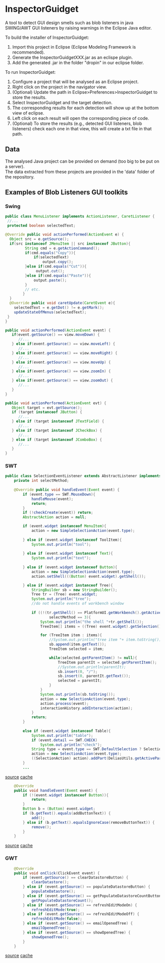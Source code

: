 # InspectorGuidget
A tool to detect GUI design smells such as blob listeners in java SWING/AWT GUI listeners by raising warnings in the Eclipse Java editor.


To build the installer of InspectorGuidget:

  1. Import this project in Eclipse (Eclipse Modeling Framework is recommended).
  2. Generate the InspectorGuidgetXXX.jar as an eclispe plugin.
  3. Add the generated .jar in the folder "dropin" in our eclipse folder.
  
To run InspectorGuidget:
  1. Configure a project that will be analysed as an Eclipse project.
  2. Right click on the project in the navigator view.
  3. (Optional) Update the path in Eclipse>Preferences>InspectorGuidget to store the results. 
  4. Select InspectorGuidget and the target detection.
  5. The corresponding results for each detection will show up at the bottom view of eclipse.
  6. Left click on each result will open the corresponding piece of code.
  7. (Optional) To store the results (e.g., detected GUI listeners, blob listeners) check each one in that view, this will create a txt file in that path.

## Data

The analysed Java project can be provided on demand (too big to be put on a server).<br/>
The data extracted from these projects are provided in the 'data' folder of the repository.

## Examples of Blob Listeners GUI toolkits

### Swing

```java
public class MenuListener implements ActionListener, CaretListener {
 //...
 protected boolean selectedText;

@Override public void actionPerformed(ActionEvent e) {
  Object src = e.getSource();
  if(src instanceof JMenuItem || src instanceof JButton){
		 String cmd = e.getActionCommand();
		 if(cmd.equals("Copy")){
			 if(selectedText)
				 output.copy();
		 }else if(cmd.equals("Cut")){
			  output.cut();
		 }else if(cmd.equals("Paste")){
			 output.paste();
		 }
		 // etc.
		}
  }
  @Override public void caretUpdate(CaretEvent e){
   	selectedText = e.getDot() != e.getMark();
   	updateStateOfMenus(selectedText);	
 }
}
```

```java
public void actionPerformed(ActionEvent event) {
   if(event.getSource() == view.moveDown) {
      //...
   } else if(event.getSource() == view.moveLeft) {
      //...
   } else if(event.getSource() == view.moveRight) {
      //...
   } else if(event.getSource() == view.moveUp) {
      //...
   } else if(event.getSource() == view.zoomIn) {
      //...
   } else if(event.getSource() == view.zoomOut) {
      //...
   }
}
```

```java
public void actionPerformed(ActionEvent evt) {
   Object target = evt.getSource();
   if (target instanceof JButton) {
      //...
   } else if (target instanceof JTextField) {
      //...
   } else if (target instanceof JCheckBox) {
      //...
   } else if (target instanceof JComboBox) {
      //...
   }
}
```

### SWT

```java
public class SelectionEventListener extends AbstractListener implements Listener {
	private int selectMethod;
	
	@Override public void handleEvent(Event event) {
		if (event.type == SWT.MouseDown){
			handleMouse(event);
			return;
		}
		if (!checkCreate(event)) return;
		AbstractAction action = null;

		if (event.widget instanceof MenuItem){
			action = new SimpleSelectionAction(event.type);
			
		} else if (event.widget instanceof ToolItem){
			System.out.println("tool");
			
		} else if (event.widget instanceof Text){
			System.out.println("text");
			
		} else if (event.widget instanceof Button){
			action = new SimpleSelectionAction(event.type);
			action.setShell(((Button) event.widget).getShell());

		} else if (event.widget instanceof Tree){
			StringBuilder sb = new StringBuilder();
			Tree tr = (Tree) event.widget;
			System.out.println("tree");
			//do not handle events of workbench window 
			
			if ((!(tr.getShell() == PlatformUI.getWorkbench().getActiveWorkbenchWindow().getShell())) ||
					selectMethod == 3){
				System.out.println("the shell "+tr.getShell());
				TreeItem[] items = ((Tree) event.widget).getSelection();

				for (TreeItem item : items){
					//System.out.println("tree item "+ item.toString());
					sb.append(item.getText());
					TreeItem selected = item;

					while(selected.getParentItem() != null){
						TreeItem parentIt = selected.getParentItem();
						//System.out.println(parentIt);
						sb.insert(0, "/");
						sb.insert(0, parentIt.getText());
						selected = parentIt;
					}
				}
				System.out.println(sb.toString());
				action = new SelectionAction(event.type);
				action.process(event);
				interactionHistory.addInteraction(action);
			}
			return;
		}
		
		else if (event.widget instanceof Table){
			System.out.println("table");
			if (event.detail == SWT.CHECK)
				System.out.println("check");
			String type = event.type == SWT.DefaultSelection ? SelectionAction.DEFAULT_SELECT : SelectionAction.ITEM_SELECT;
			action = new SelectionAction(event.type);
			((SelectionAction) action).addPart(DeliasUtils.getActivePartTitle());
		}
        ...
```
[source](https://github.com/beccsi/delias/blob/a58df6ef45328d6b1495c424293e776a02e33e48/de.mobis.delias/src/org/teamweaver/delias/commons/SelectionEventListener.java)
[cache](examples/delias-a58df6ef45328d6b1495c424293e776a02e33e48.zip)

```java
    @Override
    public void handleEvent(Event event) {
        if (!(event.widget instanceof Button)){
            return;
        }
        Button b = (Button) event.widget;
        if (b.getText().equals(addButtonText)) {
            add();
        } else if (b.getText().equalsIgnoreCase(removeButtonText)) {
            remove();
        }
    }
```

[source](https://github.com/Unidata/awips2/blob/c9f28fd5943170b88cac2e3af3b0234ac444b705/cave/com.raytheon.uf.viz.collaboration.ui/src/com/raytheon/uf/viz/collaboration/ui/login/ServerListListener.java)
[cache](examples/awips2-upc_14.4.1.zip)

### GWT

```java
	@Override
	public void onClick(ClickEvent event) {
		if (event.getSource() == clearDatastoreButton) {
			clearDatastore();
		} else if (event.getSource() == populateDatastoreButton) {
			populateDatastore();
		} else if (event.getSource() == getPopulateDatastoreCountButton) {
			getPopulateDatastoreCount();
		} else if (event.getSource() == refreshEditModeOn) {
			refreshEditMode(true);
		} else if (event.getSource() == refreshEditModeOff) {
			refreshEditMode(false);
		} else if (event.getSource() == emailOpenedTree) {
			emailOpenedTree();
		} else if (event.getSource() == showOpenedTree) {
			showOpenedTree();
		}
	}
```

[source](https://github.com/zackriegman/ConceptMapper/blob/12ac53b27950e0b1c12dc803e57c355c675f4905/src/org/argmap/client/ModeAdmin.java)
[cache](examples/ConceptMapper-12ac53b27950e0b1c12dc803e57c355c675f4905.zip)

